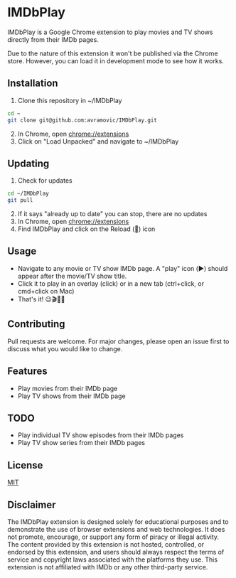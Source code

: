 # IMDbPlay

IMDbPlay is a Google Chrome extension to play movies and TV shows directly from their IMDb pages.

Due to the nature of this extension it won't be published via the Chrome store. However, you can load it in development 
mode to see how it works. 

## Installation

1. Clone this repository in ~/IMDbPlay

```bash
cd ~
git clone git@github.com:avramovic/IMDbPlay.git
```

2. In Chrome, open <a href="chrome://extensions">chrome://extensions</a>
3. Click on "Load Unpacked" and navigate to ~/IMDbPlay

## Updating

1. Check for updates

```bash
cd ~/IMDbPlay
git pull
```

2. If it says "already up to date" you can stop, there are no updates
3. In Chrome, open <a href="chrome://extensions">chrome://extensions</a>
4. Find IMDbPlay and click on the Reload (🔄) icon

## Usage

- Navigate to any movie or TV show IMDb page. A "play" icon (▶️) should appear after the movie/TV show title.
- Click it to play in an overlay (click) or in a new tab (ctrl+click, or cmd+click on Mac)
- That's it! 😉🎬🍿🎦

## Contributing

Pull requests are welcome. For major changes, please open an issue first  to discuss what you would like to change.

## Features

- Play movies from their IMDb page
- Play TV shows from their IMDb page

## TODO

- Play individual TV show episodes from their IMDb pages
- Play TV show series from their IMDb pages 

## License

[MIT](https://choosealicense.com/licenses/mit/)

## Disclaimer

The IMDbPlay extension is designed solely for educational purposes and to demonstrate the use of browser extensions and web technologies. It does not promote, encourage, or support any form of piracy or illegal activity. The content provided by this extension is not hosted, controlled, or endorsed by this extension, and users should always respect the terms of service and copyright laws associated with the platforms they use. This extension is not affiliated with IMDb or any other third-party service.